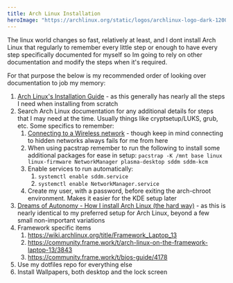 ```yaml
---
title: Arch Linux Installation
heroImage: "https://archlinux.org/static/logos/archlinux-logo-dark-1200dpi.b42bd35d5916.png"
---
```


The linux world changes so fast, relatively at least, and I dont install Arch Linux that regularly to remember every little step or enough to have every step specifically documented for myself so Im going to rely on other documentation and modify the steps when it's required.

For that purpose the below is my recommended order of looking over documentation to job my memory:

1. [Arch Linux's Installation Guide](https://wiki.archlinux.org/title/Installation_guide) - as this generally has nearly all the steps I need when installing from scratch
1. Search Arch Linux documentation for any additional details for steps that I may need at the time. Usually things like cryptsetup/LUKS, grub, etc. Some specifics to remember:
    1. [Connecting to a Wireless network](https://wiki.archlinux.org/title/Iwd#iwctl) - though keep in mind connecting to hidden networks always fails for me from here
    1. When using pacstrap remember to run the following to install some additional packages for ease in setup: `pacstrap -K /mnt base linux linux-firmware NetworkManager plasma-desktop sddm sddm-kcm`
    1. Enable services to run automatically:
        1. `systemctl enable sddm.service`
        1. `systemctl enable NetworkManager.service`
    1. Create my user, with a password, before exiting the arch-chroot environment. Makes it easier for the KDE setup later
1. [Dreams of Autonomy - How I install Arch Linux (the hard way)](https://www.youtube.com/watch?v=YC7NMbl4goo) - as this is nearly identical to my preferred setup for Arch Linux, beyond a few small non-important variations
1. Framework specific items
    1. https://wiki.archlinux.org/title/Framework_Laptop_13
    1. https://community.frame.work/t/arch-linux-on-the-framework-laptop-13/3843
    1. https://community.frame.work/t/bios-guide/4178
1. Use my dotfiles repo for everything else
1. Install Wallpapers, both desktop and the lock screen
